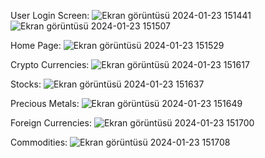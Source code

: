 User Login Screen:
![Ekran görüntüsü 2024-01-23 151441](https://github.com/EminKoprulu/FX_Portfolio_Management_App/assets/112729640/46ff2910-01e6-48a1-b5d9-ac40f244598c)
![Ekran görüntüsü 2024-01-23 151507](https://github.com/EminKoprulu/FX_Portfolio_Management_App/assets/112729640/73fae656-8454-44f2-bf92-87aad4800b19)

Home Page:
![Ekran görüntüsü 2024-01-23 151529](https://github.com/EminKoprulu/FX_Portfolio_Management_App/assets/112729640/f8ffa1e0-2aeb-437b-95f5-9675b7dc7a8d)

Crypto Currencies:
![Ekran görüntüsü 2024-01-23 151617](https://github.com/EminKoprulu/FX_Portfolio_Management_App/assets/112729640/1e7c7afd-445f-45c3-ac8c-a0d859fb6b3d)

Stocks:
![Ekran görüntüsü 2024-01-23 151637](https://github.com/EminKoprulu/FX_Portfolio_Management_App/assets/112729640/265ab5e3-e7db-4fae-a62b-b963c81c5906)

Precious Metals:
![Ekran görüntüsü 2024-01-23 151649](https://github.com/EminKoprulu/FX_Portfolio_Management_App/assets/112729640/ec6674c8-9ab1-4a76-963b-6004d54ac374)

Foreign Currencies:
![Ekran görüntüsü 2024-01-23 151700](https://github.com/EminKoprulu/FX_Portfolio_Management_App/assets/112729640/e9b4400e-4385-4e33-bd64-f99694e4ad63)

Commodities:
![Ekran görüntüsü 2024-01-23 151708](https://github.com/EminKoprulu/FX_Portfolio_Management_App/assets/112729640/c30f1b6c-247f-4732-a53c-178ce2f92f4a)
